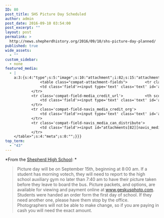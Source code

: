 ```yaml
---
ID: 80
post_title: SHS Picture Day Scheduled
author: admin
post_date: 2016-09-10 03:54:00
post_excerpt: ""
layout: post
permalink: >
  http://news.shepherdhistory.org/2016/09/10/shs-picture-day-planned/
published: true
wide_assets:
  - ""
custom_sidebar:
  - none
featured_media:
  - |
    a:3:{s:4:"type";s:5:"image";s:10:"attachment";i:82;s:15:"attachment_data";a:33:{s:2:"id";i:82;s:5:"title";s:18:"camera-photo-800px";s:8:"filename";s:22:"camera-photo-800px.png";s:3:"url";s:81:"http://news.shepherdhistory.org/wp-content/uploads/2016/09/camera-photo-800px.png";s:4:"link";s:86:"http://news.shepherdhistory.org/2016/09/10/shs-picture-day-planned/camera-photo-800px/";s:3:"alt";s:0:"";s:6:"author";s:1:"1";s:11:"description";s:0:"";s:7:"caption";s:0:"";s:4:"name";s:18:"camera-photo-800px";s:6:"status";s:7:"inherit";s:10:"uploadedTo";i:80;s:4:"date";i:1473479928000;s:8:"modified";i:1473479928000;s:9:"menuOrder";i:0;s:4:"mime";s:9:"image/png";s:4:"type";s:5:"image";s:7:"subtype";s:3:"png";s:4:"icon";s:68:"http://news.shepherdhistory.org/wp-includes/images/media/default.png";s:13:"dateFormatted";s:18:"September 10, 2016";s:6:"nonces";a:3:{s:6:"update";s:10:"8343af35fe";s:6:"delete";s:10:"6e41782e14";s:4:"edit";s:10:"9e772ff35b";}s:8:"editLink";s:69:"http://news.shepherdhistory.org/wp-admin/post.php?post=82&action=edit";s:4:"meta";b:0;s:10:"authorName";s:5:"admin";s:14:"uploadedToLink";s:69:"http://news.shepherdhistory.org/wp-admin/post.php?post=80&action=edit";s:15:"uploadedToTitle";s:23:"SHS Picture Day Planned";s:15:"filesizeInBytes";i:97348;s:21:"filesizeHumanReadable";s:5:"95 KB";s:5:"sizes";a:4:{s:9:"thumbnail";a:4:{s:6:"height";i:140;s:5:"width";i:140;s:3:"url";s:89:"http://news.shepherdhistory.org/wp-content/uploads/2016/09/camera-photo-800px-140x140.png";s:11:"orientation";s:9:"landscape";}s:6:"medium";a:4:{s:6:"height";i:336;s:5:"width";i:336;s:3:"url";s:89:"http://news.shepherdhistory.org/wp-content/uploads/2016/09/camera-photo-800px-336x336.png";s:11:"orientation";s:9:"landscape";}s:5:"large";a:4:{s:6:"height";i:771;s:5:"width";i:771;s:3:"url";s:89:"http://news.shepherdhistory.org/wp-content/uploads/2016/09/camera-photo-800px-771x771.png";s:11:"orientation";s:9:"landscape";}s:4:"full";a:4:{s:3:"url";s:81:"http://news.shepherdhistory.org/wp-content/uploads/2016/09/camera-photo-800px.png";s:6:"height";i:800;s:5:"width";i:800;s:11:"orientation";s:9:"landscape";}}s:6:"height";i:800;s:5:"width";i:800;s:11:"orientation";s:9:"landscape";s:6:"compat";a:2:{s:4:"item";s:1697:"<input type="hidden" name="attachments[82][menu_order]" value="0" /><p class="media-types media-types-required-info">Required fields are marked <span class="required">*</span></p>
    			<table class="compat-attachment-fields">		<tr class='compat-field-media_credit'>			<th scope='row' class='label'><label for='attachments-82-media_credit'><span class='alignleft'>Credit</span><br class='clear' /></label></th>
    			<td class='field'><input type='text' class='text' id='attachments-82-media_credit' name='attachments[82][media_credit]' value=''  /></td>
    		</tr>
    		<tr class='compat-field-media_credit_url'>			<th scope='row' class='label'><label for='attachments-82-media_credit_url'><span class='alignleft'>Credit URL</span><br class='clear' /></label></th>
    			<td class='field'><input type='text' class='text' id='attachments-82-media_credit_url' name='attachments[82][media_credit_url]' value=''  /></td>
    		</tr>
    		<tr class='compat-field-navis_media_credit_org'>			<th scope='row' class='label'><label for='attachments-82-navis_media_credit_org'><span class='alignleft'>Organization</span><br class='clear' /></label></th>
    			<td class='field'><input type='text' class='text' id='attachments-82-navis_media_credit_org' name='attachments[82][navis_media_credit_org]' value=''  /></td>
    		</tr>
    		<tr class='compat-field-navis_media_can_distribute'>			<th scope='row' class='label'><label for='attachments-82-navis_media_can_distribute'><span class='alignleft'>Can<br />distribute?</span><br class='clear' /></label></th>
    			<td class='field'><input id="attachments[82][navis_media_can_distribute]" name="attachments[82][navis_media_can_distribute]" type="checkbox" value="1"  /></td>
    		</tr>
    </table>";s:4:"meta";s:0:"";}}}
top_term:
  - "43"
---
```

*From the [Shepherd High School](https://www.facebook.com/shepherdmihs/?fref=nf):
*
> Picture day will be on September 15th, beginning at 8:00 am. If a student has morning votech, they will need to report to the high school auxiliary gym no later than 7:40 am to have their picture taken before they leave to board the bus.
Picture packets, and options, are available for viewing and payment online at www.geskusphoto.com.
Students were handed an order form the first day of school. If they need another one, please have them stop by the office.
Photographers will not be able to make change, so if you are paying in cash you will need the exact amount.